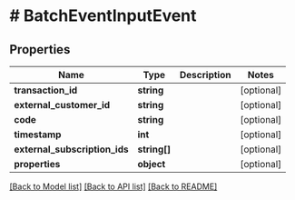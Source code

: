 # # BatchEventInputEvent

## Properties

Name | Type | Description | Notes
------------ | ------------- | ------------- | -------------
**transaction_id** | **string** |  | [optional]
**external_customer_id** | **string** |  | [optional]
**code** | **string** |  | [optional]
**timestamp** | **int** |  | [optional]
**external_subscription_ids** | **string[]** |  | [optional]
**properties** | **object** |  | [optional]

[[Back to Model list]](../../README.md#models) [[Back to API list]](../../README.md#endpoints) [[Back to README]](../../README.md)
